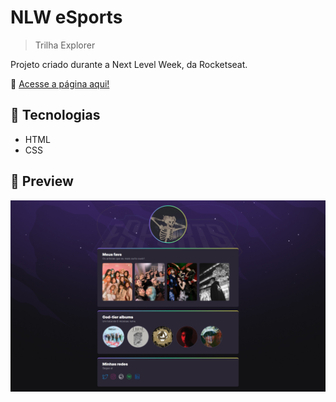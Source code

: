 # NLW eSports

> Trilha Explorer

Projeto criado durante a Next Level Week, da Rocketseat.

🔗 [Acesse a página aqui!](https://mathesukkj.github.io/nlw-esports/)

## 🚀 Tecnologias

-   HTML
-   CSS


## 📸 Preview

![preview](./.github/preview.png)
